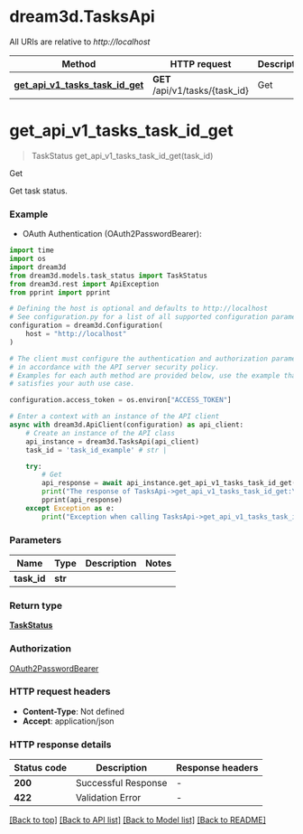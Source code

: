 # dream3d.TasksApi

All URIs are relative to *http://localhost*

Method | HTTP request | Description
------------- | ------------- | -------------
[**get_api_v1_tasks_task_id_get**](TasksApi.md#get_api_v1_tasks_task_id_get) | **GET** /api/v1/tasks/{task_id} | Get


# **get_api_v1_tasks_task_id_get**
> TaskStatus get_api_v1_tasks_task_id_get(task_id)

Get

Get task status.

### Example

* OAuth Authentication (OAuth2PasswordBearer):
```python
import time
import os
import dream3d
from dream3d.models.task_status import TaskStatus
from dream3d.rest import ApiException
from pprint import pprint

# Defining the host is optional and defaults to http://localhost
# See configuration.py for a list of all supported configuration parameters.
configuration = dream3d.Configuration(
    host = "http://localhost"
)

# The client must configure the authentication and authorization parameters
# in accordance with the API server security policy.
# Examples for each auth method are provided below, use the example that
# satisfies your auth use case.

configuration.access_token = os.environ["ACCESS_TOKEN"]

# Enter a context with an instance of the API client
async with dream3d.ApiClient(configuration) as api_client:
    # Create an instance of the API class
    api_instance = dream3d.TasksApi(api_client)
    task_id = 'task_id_example' # str | 

    try:
        # Get
        api_response = await api_instance.get_api_v1_tasks_task_id_get(task_id)
        print("The response of TasksApi->get_api_v1_tasks_task_id_get:\n")
        pprint(api_response)
    except Exception as e:
        print("Exception when calling TasksApi->get_api_v1_tasks_task_id_get: %s\n" % e)
```


### Parameters

Name | Type | Description  | Notes
------------- | ------------- | ------------- | -------------
 **task_id** | **str**|  | 

### Return type

[**TaskStatus**](TaskStatus.md)

### Authorization

[OAuth2PasswordBearer](../README.md#OAuth2PasswordBearer)

### HTTP request headers

 - **Content-Type**: Not defined
 - **Accept**: application/json

### HTTP response details
| Status code | Description | Response headers |
|-------------|-------------|------------------|
**200** | Successful Response |  -  |
**422** | Validation Error |  -  |

[[Back to top]](#) [[Back to API list]](../README.md#documentation-for-api-endpoints) [[Back to Model list]](../README.md#documentation-for-models) [[Back to README]](../README.md)

